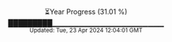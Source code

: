 <p align="center">
⏳Year Progress (31.01 %)<br>
█████████▁▁▁▁▁▁▁▁▁▁▁▁▁▁▁▁▁▁▁▁▁ <br>
<sub>Updated: Tue, 23 Apr 2024 12:04:01 GMT</sub>
</p>

